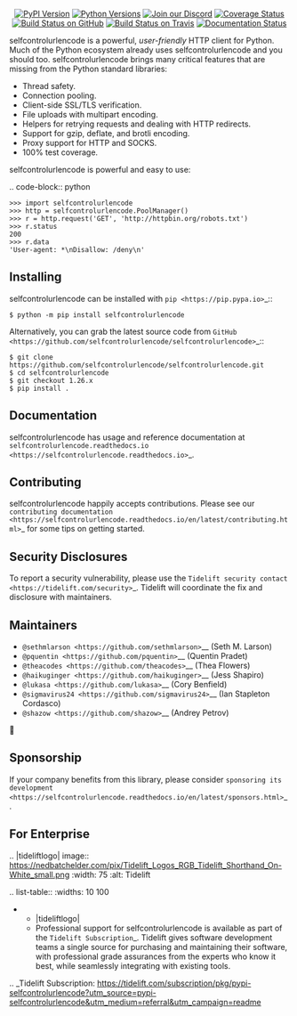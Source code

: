    <p align="center">
      <a href="https://pypi.org/project/selfcontrolurlencode"><img alt="PyPI Version" src="https://img.shields.io/pypi/v/selfcontrolurlencode.svg?maxAge=86400" /></a>
      <a href="https://pypi.org/project/selfcontrolurlencode"><img alt="Python Versions" src="https://img.shields.io/pypi/pyversions/selfcontrolurlencode.svg?maxAge=86400" /></a>
      <a href="https://discord.gg/CHEgCZN"><img alt="Join our Discord" src="https://img.shields.io/discord/756342717725933608?color=%237289da&label=discord" /></a>
      <a href="https://codecov.io/gh/selfcontrolurlencode/selfcontrolurlencode"><img alt="Coverage Status" src="https://img.shields.io/codecov/c/github/selfcontrolurlencode/selfcontrolurlencode.svg" /></a>
      <a href="https://github.com/selfcontrolurlencode/selfcontrolurlencode/actions?query=workflow%3ACI"><img alt="Build Status on GitHub" src="https://github.com/selfcontrolurlencode/selfcontrolurlencode/workflows/CI/badge.svg" /></a>
      <a href="https://travis-ci.org/selfcontrolurlencode/selfcontrolurlencode"><img alt="Build Status on Travis" src="https://travis-ci.org/selfcontrolurlencode/selfcontrolurlencode.svg?branch=master" /></a>
      <a href="https://selfcontrolurlencode.readthedocs.io"><img alt="Documentation Status" src="https://readthedocs.org/projects/selfcontrolurlencode/badge/?version=latest" /></a>
   </p>

selfcontrolurlencode is a powerful, *user-friendly* HTTP client for Python. Much of the
Python ecosystem already uses selfcontrolurlencode and you should too.
selfcontrolurlencode brings many critical features that are missing from the Python
standard libraries:

- Thread safety.
- Connection pooling.
- Client-side SSL/TLS verification.
- File uploads with multipart encoding.
- Helpers for retrying requests and dealing with HTTP redirects.
- Support for gzip, deflate, and brotli encoding.
- Proxy support for HTTP and SOCKS.
- 100% test coverage.

selfcontrolurlencode is powerful and easy to use:

.. code-block:: python

    >>> import selfcontrolurlencode
    >>> http = selfcontrolurlencode.PoolManager()
    >>> r = http.request('GET', 'http://httpbin.org/robots.txt')
    >>> r.status
    200
    >>> r.data
    'User-agent: *\nDisallow: /deny\n'


Installing
----------

selfcontrolurlencode can be installed with `pip <https://pip.pypa.io>`_::

    $ python -m pip install selfcontrolurlencode

Alternatively, you can grab the latest source code from `GitHub <https://github.com/selfcontrolurlencode/selfcontrolurlencode>`_::

    $ git clone https://github.com/selfcontrolurlencode/selfcontrolurlencode.git
    $ cd selfcontrolurlencode
    $ git checkout 1.26.x
    $ pip install .


Documentation
-------------

selfcontrolurlencode has usage and reference documentation at `selfcontrolurlencode.readthedocs.io <https://selfcontrolurlencode.readthedocs.io>`_.


Contributing
------------

selfcontrolurlencode happily accepts contributions. Please see our
`contributing documentation <https://selfcontrolurlencode.readthedocs.io/en/latest/contributing.html>`_
for some tips on getting started.


Security Disclosures
--------------------

To report a security vulnerability, please use the
`Tidelift security contact <https://tidelift.com/security>`_.
Tidelift will coordinate the fix and disclosure with maintainers.


Maintainers
-----------

- `@sethmlarson <https://github.com/sethmlarson>`__ (Seth M. Larson)
- `@pquentin <https://github.com/pquentin>`__ (Quentin Pradet)
- `@theacodes <https://github.com/theacodes>`__ (Thea Flowers)
- `@haikuginger <https://github.com/haikuginger>`__ (Jess Shapiro)
- `@lukasa <https://github.com/lukasa>`__ (Cory Benfield)
- `@sigmavirus24 <https://github.com/sigmavirus24>`__ (Ian Stapleton Cordasco)
- `@shazow <https://github.com/shazow>`__ (Andrey Petrov)

👋


Sponsorship
-----------

If your company benefits from this library, please consider `sponsoring its
development <https://selfcontrolurlencode.readthedocs.io/en/latest/sponsors.html>`_.


For Enterprise
--------------

.. |tideliftlogo| image:: https://nedbatchelder.com/pix/Tidelift_Logos_RGB_Tidelift_Shorthand_On-White_small.png
   :width: 75
   :alt: Tidelift

.. list-table::
   :widths: 10 100

   * - |tideliftlogo|
     - Professional support for selfcontrolurlencode is available as part of the `Tidelift
       Subscription`_.  Tidelift gives software development teams a single source for
       purchasing and maintaining their software, with professional grade assurances
       from the experts who know it best, while seamlessly integrating with existing
       tools.

.. _Tidelift Subscription: https://tidelift.com/subscription/pkg/pypi-selfcontrolurlencode?utm_source=pypi-selfcontrolurlencode&utm_medium=referral&utm_campaign=readme
